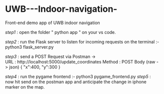 # UWB---Indoor-navigation-
Front-end demo app of UWB indoor navigation


*step1* : open the folder " python app " on your vs code.

*step2* : run the Flask server to listen for incoming requests on the terminal :-    python3 flask_server.py

*step3* : send a POST Request via Postman ->   
              URL    : http://localhost:5000/update_coordinates
              Method : POST
              Body (raw -> json)
                    {
                      "x":400,
                      "y":300
                    }
                    
*step4* : run the pygame frontend :-     python3 pygame_frontend.py
*step5* : now hit send on the postman app and anticipate the change in iphone marker on the map.
